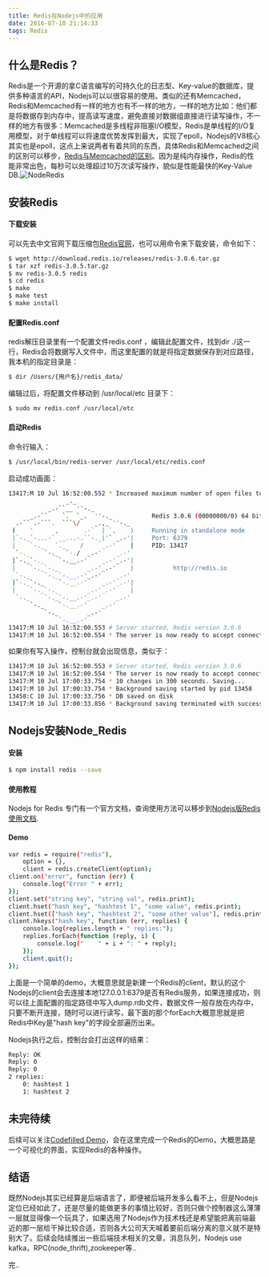 ```yaml
---
title: Redis在Nodejs中的应用
date: 2016-07-10 21:14:33
tags: Redis
---
```


## 什么是Redis？

Redis是一个开源的拿C语言编写的可持久化的日志型、Key-value的数据库，提供多种语言的API，Nodejs可以以很容易的使用。类似的还有Memcached，Redis和Memcached有一样的地方也有不一样的地方，一样的地方比如：他们都是将数据存到内存中，提高读写速度，避免直接对数据组直接进行读写操作，不一样的地方有很多：Memcached是多线程非阻塞I/O模型，Redis是单线程的I/O复用模型，对于单线程可以将速度优势发挥到最大，实现了epoll，Nodejs的V8核心其实也是epoll，这点上来说两者有着共同的东西，具体Redis和Memcached之间的区别可以移步，[Redis与Memcached的区别](https://blog.csdn.net/tonysz126/article/details/8280696/)。因为是纯内存操作，Redis的性能非常出色，每秒可以处理超过10万次读写操作，貌似是性能最快的Key-Value DB.![NodeRedis](https://cloud.githubusercontent.com/assets/1152927/8677879/35748710-2a17-11e5-8cc6-7aeb72caaa52.png)


## 安装Redis

#### 下载安装

可以先去中文官网下载压缩包[Redis官网](https://www.redis.net.cn/)，也可以用命令来下载安装，命令如下：
``` bash
$ wget http://download.redis.io/releases/redis-3.0.6.tar.gz 
$ tar xzf redis-3.0.5.tar.gz
$ mv redis-3.0.5 redis
$ cd redis
$ make
$ make test
$ make install
```

#### 配置Redis.conf

redis解压目录里有一个配置文件redis.conf ，编辑此配置文件，找到dir ./这一行，Redis会将数据写入文件中，而这里配置的就是将指定数据保存到对应路径，我本机的指定目录是：
``` bash
$ dir /Users/{用户名}/redis_data/
```
编辑过后，将配置文件移动到 /usr/local/etc 目录下：
``` bash
$ sudo mv redis.conf /usr/local/etc
```

#### 启动Redis

命令行输入：
``` bash
$ /usr/local/bin/redis-server /usr/local/etc/redis.conf
```
启动成功画面：
``` bash
13417:M 10 Jul 16:52:00.552 * Increased maximum number of open files to 10032 (it was originally set to 256).
                _._
           _.-``__ ''-._
      _.-``    `.  `_.  ''-._           Redis 3.0.6 (00000000/0) 64 bit
  .-`` .-```.  ```\/    _.,_ ''-._
 (    '      ,       .-`  | `,    )     Running in standalone mode
 |`-._`-...-` __...-.``-._|'` _.-'|     Port: 6379
 |    `-._   `._    /     _.-'    |     PID: 13417
  `-._    `-._  `-./  _.-'    _.-'
 |`-._`-._    `-.__.-'    _.-'_.-'|
 |    `-._`-._        _.-'_.-'    |           http://redis.io
  `-._    `-._`-.__.-'_.-'    _.-'
 |`-._`-._    `-.__.-'    _.-'_.-'|
 |    `-._`-._        _.-'_.-'    |
  `-._    `-._`-.__.-'_.-'    _.-'
      `-._    `-.__.-'    _.-'
          `-._        _.-'
              `-.__.-'
13417:M 10 Jul 16:52:00.553 # Server started, Redis version 3.0.6
13417:M 10 Jul 16:52:00.554 * The server is now ready to accept connections on port 6379
```
如果你有写入操作，控制台就会出现信息，类似于：
``` bash
13417:M 10 Jul 16:52:00.553 # Server started, Redis version 3.0.6
13417:M 10 Jul 16:52:00.554 * The server is now ready to accept connections on port 6379
13417:M 10 Jul 17:00:33.754 * 10 changes in 300 seconds. Saving...
13417:M 10 Jul 17:00:33.754 * Background saving started by pid 13458
13458:C 10 Jul 17:00:33.756 * DB saved on disk
13417:M 10 Jul 17:00:33.856 * Background saving terminated with success
```

## Nodejs安装Node_Redis

#### 安装
``` bash
$ npm install redis --save
```

#### 使用教程

Nodejs for Redis 专门有一个官方文档，查询使用方法可以移步到[Nodejs版Redis使用文档](https://redis.js.org/).

#### Demo

``` bash
var redis = require("redis"),
    option = {},
    client = redis.createClient(option);
client.on("error", function (err) {
    console.log("Error " + err);
});
client.set("string key", "string val", redis.print);
client.hset("hash key", "hashtest 1", "some value", redis.print);
client.hset(["hash key", "hashtest 2", "some other value"], redis.print);
client.hkeys("hash key", function (err, replies) {
    console.log(replies.length + " replies:");
    replies.forEach(function (reply, i) {
        console.log("    " + i + ": " + reply);
    });
    client.quit();
});
```
上面是一个简单的demo，大概意思就是新建一个Redis的client，默认的这个Nodejs的client会去连接本地127.0.0.1:6379是否有Redis服务，如果连接成功，则可以往上面配置的指定路径中写入dump.rdb文件，数据文件一般存放在内存中，只要不断开连接，随时可以进行读写，最下面的那个forEach大概意思就是把Redis中Key是"hash key"的字段全部遍历出来。

Nodejs执行之后，控制台会打出这样的结果：
``` bash
Reply: OK
Reply: 0
Reply: 0
2 replies:
    0: hashtest 1
    1: hashtest 2
```

## 未完待续

后续可以关注[Codefilled Demo](https://demo.codefilled.com/)，会在这里完成一个Redis的Demo，大概思路是一个可视化的界面，实现Redis的各种操作。

## 结语

既然Nodejs其实已经算是后端语言了，即便被后端开发多么看不上，但是Nodejs定位已经如此了，还是尽量的能做更多的事情比较好，否则只做个控制器这么薄薄一层就显得像一个玩具了，如果选用了Nodejs作为技术栈还是希望能把离前端最近的那一层给干掉比较合适，否则各大公司天天喊着要前后端分离的意义就不是特别大了。后续会陆续推出一些后端技术相关的文章，消息队列，Nodejs use kafka，RPC(node_thrift),zookeeper等..

完..














